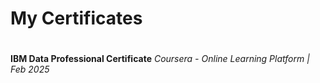<h1>My Certificates<h1></h1>

<b>IBM Data Professional Certificate</b>
<i>Coursera - Online Learning Platform | Feb 2025</i>


